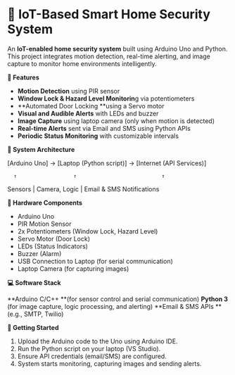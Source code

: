 # 🔐 IoT-Based Smart Home Security System
An **IoT-enabled home security system** built using Arduino Uno and Python. This project integrates motion detection, real-time alerting, and image capture to monitor home environments intelligently.



**📑 Features**

- **Motion Detection** using PIR sensor
- **Window Lock & Hazard Level Monitorin**g via potentiometers
- **Automated Door Locking **using a Servo motor
- **Visual and Audible Alerts** with LEDs and buzzer
- **Image Capture** using laptop camera (only when motion is detected)
- **Real-time Alerts** sent via Email and SMS using Python APIs
- **Periodic Status Monitoring** with customizable intervals



**📡 System Architecture**

[Arduino Uno] → [Laptop (Python script)] → [Internet (API Services)]

      ↑                  ↑                           ↑
      
   Sensors      |      Camera, Logic      |      Email & SMS Notifications
   


**🔌 Hardware Components**

- Arduino Uno
- PIR Motion Sensor
- 2x Potentiometers (Window Lock, Hazard Level)
- Servo Motor (Door Lock)
- LEDs (Status Indicators)
- Buzzer (Alarm)
- USB Connection to Laptop (for serial communication)
- Laptop Camera (for capturing images)




**💻 Software Stack**

**Arduino C/C++ **(for sensor control and serial communication)
**Python 3** (for image capture, logic processing, and alerting)
**Email & SMS APIs **(e.g., SMTP, Twilio)



**📝 Getting Started**

1. Upload the Arduino code to the Uno using Arduino IDE.
2. Run the Python script on your laptop (VS Studio).
3. Ensure API credentials (email/SMS) are configured.
4. System starts monitoring, capturing images and sending alerts.
